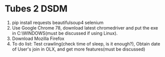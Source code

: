 # Tubes 2 DSDM
1. pip install requests beautifulsoup4 selenium  
2. Use Google Chrome 78, download latest chromedriver and put the exe in C:\WINDOWS(must be discussed if using Linux).  
3. Download Mozilla Firefox  
4. To do list: Test crawling(check time of sleep, is it enough?), Obtain date of User's join in OLX, and get more features(must be discussed)  
